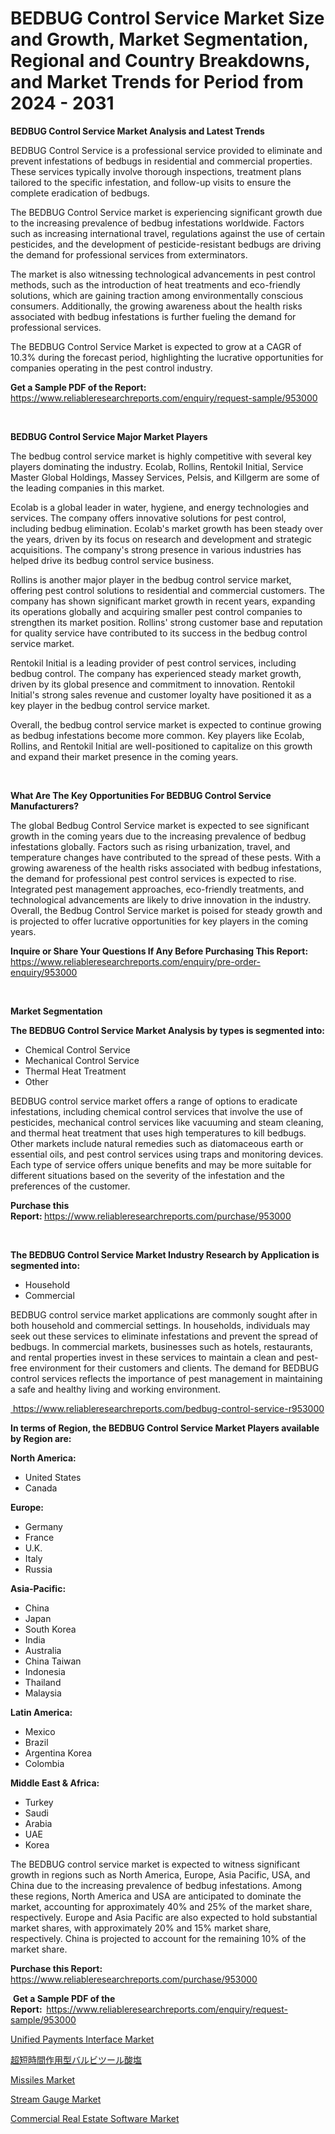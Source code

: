 <p><h1>BEDBUG Control Service Market Size and Growth, Market Segmentation, Regional and Country Breakdowns, and Market Trends for Period from 2024 -  2031</h1></p><p><strong>BEDBUG Control Service Market Analysis and Latest Trends</strong></p>
<p><p>BEDBUG Control Service is a professional service provided to eliminate and prevent infestations of bedbugs in residential and commercial properties. These services typically involve thorough inspections, treatment plans tailored to the specific infestation, and follow-up visits to ensure the complete eradication of bedbugs.</p><p>The BEDBUG Control Service market is experiencing significant growth due to the increasing prevalence of bedbug infestations worldwide. Factors such as increasing international travel, regulations against the use of certain pesticides, and the development of pesticide-resistant bedbugs are driving the demand for professional services from exterminators.</p><p>The market is also witnessing technological advancements in pest control methods, such as the introduction of heat treatments and eco-friendly solutions, which are gaining traction among environmentally conscious consumers. Additionally, the growing awareness about the health risks associated with bedbug infestations is further fueling the demand for professional services.</p><p>The BEDBUG Control Service Market is expected to grow at a CAGR of 10.3% during the forecast period, highlighting the lucrative opportunities for companies operating in the pest control industry.</p></p>
<p><strong>Get a Sample PDF of the Report:&nbsp;</strong> <a href="https://www.reliableresearchreports.com/enquiry/request-sample/953000">https://www.reliableresearchreports.com/enquiry/request-sample/953000</a></p>
<p>&nbsp;</p>
<p><strong>BEDBUG Control Service Major Market Players</strong></p>
<p><p>The bedbug control service market is highly competitive with several key players dominating the industry. Ecolab, Rollins, Rentokil Initial, Service Master Global Holdings, Massey Services, Pelsis, and Killgerm are some of the leading companies in this market. </p><p>Ecolab is a global leader in water, hygiene, and energy technologies and services. The company offers innovative solutions for pest control, including bedbug elimination. Ecolab's market growth has been steady over the years, driven by its focus on research and development and strategic acquisitions. The company's strong presence in various industries has helped drive its bedbug control service business.</p><p>Rollins is another major player in the bedbug control service market, offering pest control solutions to residential and commercial customers. The company has shown significant market growth in recent years, expanding its operations globally and acquiring smaller pest control companies to strengthen its market position. Rollins' strong customer base and reputation for quality service have contributed to its success in the bedbug control service market.</p><p>Rentokil Initial is a leading provider of pest control services, including bedbug control. The company has experienced steady market growth, driven by its global presence and commitment to innovation. Rentokil Initial's strong sales revenue and customer loyalty have positioned it as a key player in the bedbug control service market.</p><p>Overall, the bedbug control service market is expected to continue growing as bedbug infestations become more common. Key players like Ecolab, Rollins, and Rentokil Initial are well-positioned to capitalize on this growth and expand their market presence in the coming years.</p></p>
<p>&nbsp;</p>
<p><strong>What Are The Key Opportunities For BEDBUG Control Service Manufacturers?</strong></p>
<p><p>The global Bedbug Control Service market is expected to see significant growth in the coming years due to the increasing prevalence of bedbug infestations globally. Factors such as rising urbanization, travel, and temperature changes have contributed to the spread of these pests. With a growing awareness of the health risks associated with bedbug infestations, the demand for professional pest control services is expected to rise. Integrated pest management approaches, eco-friendly treatments, and technological advancements are likely to drive innovation in the industry. Overall, the Bedbug Control Service market is poised for steady growth and is projected to offer lucrative opportunities for key players in the coming years.</p></p>
<p><strong>Inquire or Share Your Questions If Any Before Purchasing This Report:</strong> <a href="https://www.reliableresearchreports.com/enquiry/pre-order-enquiry/953000">https://www.reliableresearchreports.com/enquiry/pre-order-enquiry/953000</a></p>
<p>&nbsp;</p>
<p><strong>Market Segmentation</strong></p>
<p><strong>The BEDBUG Control Service Market Analysis by types is segmented into:</strong></p>
<p><ul><li>Chemical Control Service</li><li>Mechanical Control Service</li><li>Thermal Heat Treatment</li><li>Other</li></ul></p>
<p><p>BEDBUG control service market offers a range of options to eradicate infestations, including chemical control services that involve the use of pesticides, mechanical control services like vacuuming and steam cleaning, and thermal heat treatment that uses high temperatures to kill bedbugs. Other markets include natural remedies such as diatomaceous earth or essential oils, and pest control services using traps and monitoring devices. Each type of service offers unique benefits and may be more suitable for different situations based on the severity of the infestation and the preferences of the customer.</p></p>
<p><strong>Purchase this Report:&nbsp;</strong><a href="https://www.reliableresearchreports.com/purchase/953000">https://www.reliableresearchreports.com/purchase/953000</a></p>
<p>&nbsp;</p>
<p><strong>The BEDBUG Control Service Market Industry Research by Application is segmented into:</strong></p>
<p><ul><li>Household</li><li>Commercial</li></ul></p>
<p><p>BEDBUG control service market applications are commonly sought after in both household and commercial settings. In households, individuals may seek out these services to eliminate infestations and prevent the spread of bedbugs. In commercial markets, businesses such as hotels, restaurants, and rental properties invest in these services to maintain a clean and pest-free environment for their customers and clients. The demand for BEDBUG control services reflects the importance of pest management in maintaining a safe and healthy living and working environment.</p></p>
<p><a href="https://www.reliableresearchreports.com/bedbug-control-service-r953000">&nbsp;https://www.reliableresearchreports.com/bedbug-control-service-r953000</a></p>
<p><strong>In terms of Region, the BEDBUG Control Service Market Players available by Region are:</strong></p>
<p>
    <p> <strong> North America: </strong>
        <ul>
            <li>United States</li>
            <li>Canada</li>
        </ul>
        </p> 
    <p> <strong> Europe: </strong>
        <ul>
            <li>Germany</li>
            <li>France</li>
            <li>U.K.</li>
            <li>Italy</li>
            <li>Russia</li>
        </ul>
        </p> 
    <p> <strong> Asia-Pacific: </strong>
        <ul>
            <li>China</li>
            <li>Japan</li>
            <li>South Korea</li>
            <li>India</li>
            <li>Australia</li>
            <li>China Taiwan</li>
            <li>Indonesia</li>
            <li>Thailand</li>
            <li>Malaysia</li>
        </ul>
        </p> 
    <p> <strong> Latin America: </strong>
        <ul>
            <li>Mexico</li>
            <li>Brazil</li>
            <li>Argentina Korea</li>
            <li>Colombia</li>
        </ul>
        </p> 
    <p> <strong> Middle East & Africa: </strong>
        <ul>
            <li>Turkey</li>
            <li>Saudi</li>
            <li>Arabia</li>
            <li>UAE</li>
            <li>Korea</li>
        </ul>
    </p>
    </p>
<p><p>The BEDBUG control service market is expected to witness significant growth in regions such as North America, Europe, Asia Pacific, USA, and China due to the increasing prevalence of bedbug infestations. Among these regions, North America and USA are anticipated to dominate the market, accounting for approximately 40% and 25% of the market share, respectively. Europe and Asia Pacific are also expected to hold substantial market shares, with approximately 20% and 15% market share, respectively. China is projected to account for the remaining 10% of the market share.</p></p>
<p><strong>Purchase this Report: </strong><a href="https://www.reliableresearchreports.com/purchase/953000">https://www.reliableresearchreports.com/purchase/953000</a></p>
<p>&nbsp;<strong>Get a Sample PDF of the Report:&nbsp;&nbsp;</strong><a href="https://www.reliableresearchreports.com/enquiry/request-sample/953000">https://www.reliableresearchreports.com/enquiry/request-sample/953000</a></p>
<p><strong></strong></p>
<p><p><a href="https://github.com/khayangel/Market-Research-Report-List-3/blob/main/unified-payments-interface-market.md">Unified Payments Interface Market</a></p><p><a href="https://github.com/zoetazuur/Market-Research-Report-List-1/blob/main/901065555523.md">超短時間作用型バルビツール酸塩</a></p><p><a href="https://github.com/eeaveuhhh/Market-Research-Report-List-2/blob/main/missiles-market.md">Missiles Market</a></p><p><a href="https://www.linkedin.com/pulse/analyzing-stream-gauge-market-global-industry-perspective-zse3e?trackingId=vLDr294Q8Kl13uhMSdqWcQ%3D%3D">Stream Gauge Market</a></p><p><a href="https://www.linkedin.com/pulse/commercial-real-estate-software-market-size-outlook-forecast-cemde?trackingId=4nNhUjio4xoThp1uTvqR%2FQ%3D%3D">Commercial Real Estate Software Market</a></p></p>